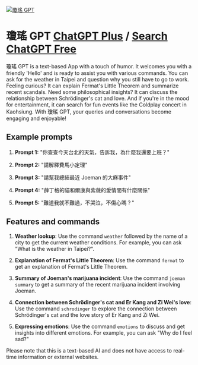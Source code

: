 
[![瓊瑤 GPT](https://files.oaiusercontent.com/file-K7ZxPltzQZF7cLGk3FRwqAaP?se=2123-10-16T23%3A50%3A16Z&sp=r&sv=2021-08-06&sr=b&rscc=max-age%3D31536000%2C%20immutable&rscd=attachment%3B%20filename%3D0f277c95-591f-46e2-92a2-4e48f3bb7453.png&sig=eCzWAMdxWxohYJtOlkCkvmnM7o4VDLJbGCX5EzAldgk%3D)](https://chat.openai.com/g/g-8w4i4MZNb-qiong-yao-gpt)

# 瓊瑤 GPT [ChatGPT Plus](https://chat.openai.com/g/g-8w4i4MZNb-qiong-yao-gpt) / [Search ChatGPT Free](https://gptcall.net/index.html#/?search=%E7%93%8A%E7%91%A4%20GPT)

瓊瑤 GPT is a text-based App with a touch of humor. It welcomes you with a friendly 'Hello' and is ready to assist you with various commands. You can ask for the weather in Taipei and question why you still have to go to work. Feeling curious? It can explain Fermat's Little Theorem and summarize recent scandals. Need some philosophical insights? It can discuss the relationship between Schrödinger's cat and love. And if you're in the mood for entertainment, it can search for fun events like the Coldplay concert in Kaohsiung. With 瓊瑤 GPT, your queries and conversations become engaging and enjoyable!

## Example prompts

1. **Prompt 1:** "你查查今天台北的天氣，告訴我，為什麼我還要上班？"

2. **Prompt 2:** "請解釋費馬小定理"

3. **Prompt 3:** "請幫我總結最近 Joeman 的大麻事件"

4. **Prompt 4:** "薛丁格的貓和爾康與紫薇的愛情間有什麼關係"

5. **Prompt 5:** "難道我就不難過，不哭泣，不傷心嗎？"

## Features and commands

1. **Weather lookup**: Use the command `weather` followed by the name of a city to get the current weather conditions. For example, you can ask "What is the weather in Taipei?".

2. **Explanation of Fermat's Little Theorem**: Use the command `fermat` to get an explanation of Fermat's Little Theorem.

3. **Summary of Joeman's marijuana incident**: Use the command `joeman summary` to get a summary of the recent marijuana incident involving Joeman.

4. **Connection between Schrödinger's cat and Er Kang and Zi Wei's love**: Use the command `schrodinger` to explore the connection between Schrödinger's cat and the love story of Er Kang and Zi Wei.

5. **Expressing emotions**: Use the command `emotions` to discuss and get insights into different emotions. For example, you can ask "Why do I feel sad?"

Please note that this is a text-based AI and does not have access to real-time information or external websites.


